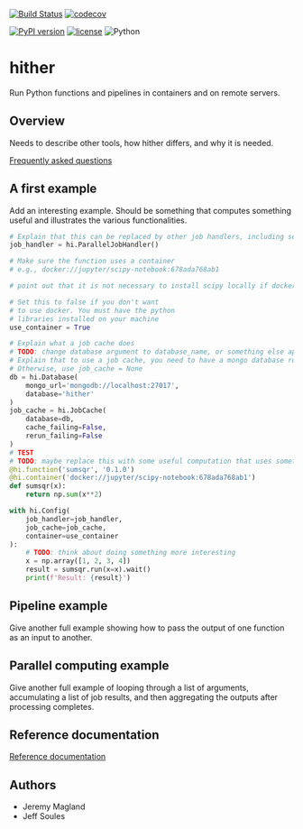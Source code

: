 [![Build Status](https://travis-ci.org/flatironinstitute/hither.svg?branch=master)](https://travis-ci.org/flatironinstitute/hither)
[![codecov](https://codecov.io/gh/flatironinstitute/hither/branch/master/graph/badge.svg)](https://codecov.io/gh/flatironinstitute/hither)

[![PyPI version](https://badge.fury.io/py/hither.svg)](https://badge.fury.io/py/hither)
[![license](https://img.shields.io/badge/License-Apache--2.0-blue.svg)](https://opensource.org/licenses/Apache-2.0)
![Python](https://img.shields.io/badge/python-%3E=3.6-blue.svg)

# hither

Run Python functions and pipelines in containers and on remote servers.

## Overview

Needs to describe other tools, how hither differs, and why it is needed.

[Frequently asked questions](doc/faq.md)

## A first example

Add an interesting example. Should be something that computes something useful and illustrates the various functionalities.

```python
# Explain that this can be replaced by other job handlers, including sending jobs to a remote compute resource
job_handler = hi.ParallelJobHandler()

# Make sure the function uses a container
# e.g., docker://jupyter/scipy-notebook:678ada768ab1

# point out that it is not necessary to install scipy locally if docker is present

# Set this to false if you don't want
# to use docker. You must have the python
# libraries installed on your machine
use_container = True

# Explain what a job cache does
# TODO: change database argument to database_name, or something else appropriate
# Explain that to use a job cache, you need to have a mongo database running.
# Otherwise, use job_cache = None
db = hi.Database(
    mongo_url='mongodb://localhost:27017',
    database='hither'
)
job_cache = hi.JobCache(
    database=db,
    cache_failing=False,
    rerun_failing=False
)
# TEST
# TODO: maybe replace this with some useful computation that uses something from scipy - think about this
@hi.function('sumsqr', '0.1.0')
@hi.container('docker://jupyter/scipy-notebook:678ada768ab1')
def sumsqr(x):
    return np.sum(x**2)

with hi.Config(
    job_handler=job_handler,
    job_cache=job_cache,
    container=use_container
):
    # TODO: think about doing something more interesting
    x = np.array([1, 2, 3, 4])
    result = sumsqr.run(x=x).wait()
    print(f'Result: {result}')

```

## Pipeline example

Give another full example showing how to pass the output of one function as an input to another.

## Parallel computing example

Give another full example of looping through a list of arguments, accumulating a list of job results, and then aggregating the outputs after processing completes.


## Reference documentation

[Reference documentation](doc/reference.md)

## Authors

* Jeremy Magland
* Jeff Soules
